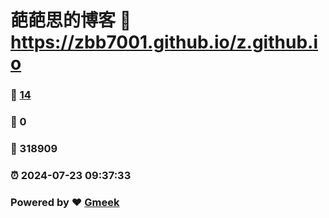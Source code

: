 # 葩葩思的博客 :link: https://zbb7001.github.io/z.github.io 
### :page_facing_up: [14](https://zbb7001.github.io/z.github.io/tag.html) 
### :speech_balloon: 0 
### :hibiscus: 318909 
### :alarm_clock: 2024-07-23 09:37:33 
### Powered by :heart: [Gmeek](https://github.com/Meekdai/Gmeek)

